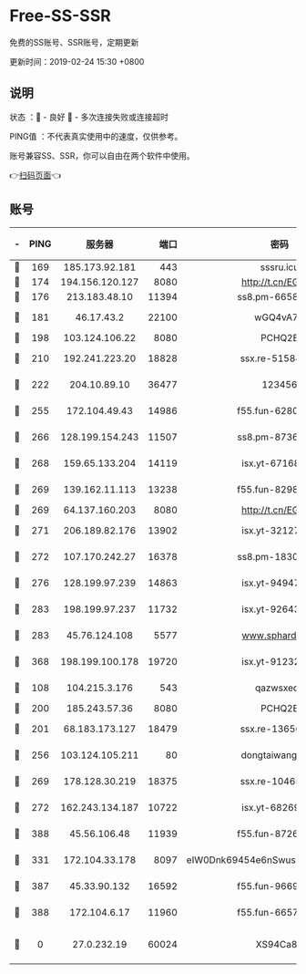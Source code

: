 # Free-SS-SSR

免费的SS账号、SSR账号，定期更新

更新时间：2019-02-24 15:30 +0800

## 说明

状态     ：🙂 - 良好 🙁 - 多次连接失败或连接超时

PING值   ：不代表真实使用中的速度，仅供参考。

账号兼容SS、SSR，你可以自由在两个软件中使用。

👉[扫码页面](https://liesauer.github.io/free-ss-ssr.github.io/)👈

## 账号

|-|PING|服务器|端口|密码|加密方式|区域|
|:----:|:----:|:-----:|-----:|:----:|:----:|:----:|
|🙂|169|185.173.92.181|443|sssru.icu|rc4-md5|RU|
|🙂|174|194.156.120.127|8080|http://t.cn/EGJIyrl|rc4-md5|RU|
|🙂|176|213.183.48.10|11394|ss8.pm-66583704|rc4-md5|RU|
|🙂|181|46.17.43.2|22100|wGQ4vA7D|aes-256-gcm|RU|
|🙂|198|103.124.106.22|8080|PCHQ2E|rc4-md5|US|
|🙂|210|192.241.223.20|18828|ssx.re-51584753|aes-256-cfb|US|
|🙂|222|204.10.89.10|36477|123456|aes-256-cfb|US|
|🙂|255|172.104.49.43|14986|f55.fun-62809242|aes-256-cfb|SG|
|🙂|266|128.199.154.243|11507|ss8.pm-87365089|aes-256-cfb|SG|
|🙂|268|159.65.133.204|14119|isx.yt-67168990|aes-256-cfb|SG|
|🙂|269|139.162.11.113|13238|f55.fun-82987043|aes-256-cfb|SG|
|🙂|269|64.137.160.203|8080|http://t.cn/EGJIyrl|rc4-md5|CA|
|🙂|271|206.189.82.176|13902|isx.yt-32127764|aes-256-cfb|SG|
|🙂|272|107.170.242.27|16378|ss8.pm-18305798|aes-256-cfb|US|
|🙂|276|128.199.97.239|14863|isx.yt-94947792|aes-256-cfb|SG|
|🙂|283|198.199.97.237|11732|isx.yt-92643229|aes-256-cfb|US|
|🙂|283|45.76.124.108|5577|www.sphard.com|aes-256-cfb|AU|
|🙂|368|198.199.100.178|19720|isx.yt-91232845|aes-256-cfb|US|
|🙂|108|104.215.3.176|543|qazwsxedc|aes-256-gcm|JP|
|🙂|200|185.243.57.36|8080|PCHQ2E|rc4-md5|US|
|🙂|201|68.183.173.127|18479|ssx.re-13656982|aes-256-cfb|US|
|🙂|256|103.124.105.211|80|dongtaiwang.com|aes-256-cfb|US|
|🙂|269|178.128.30.219|18375|ssx.re-10465888|aes-256-cfb|SG|
|🙂|272|162.243.134.187|10722|isx.yt-68269758|aes-256-cfb|US|
|🙂|388|45.56.106.48|11939|f55.fun-87263738|aes-256-cfb|US|
|🙁|331|172.104.33.178|8097|eIW0Dnk69454e6nSwuspv9DmS201tQ0D|aes-256-cfb|SG|
|🙁|387|45.33.90.132|16592|f55.fun-96694755|aes-256-cfb|US|
|🙁|388|172.104.6.17|11960|f55.fun-66579166|aes-256-cfb|US|
|🙁|0|27.0.232.19|60024|XS94Ca8K|xchacha20-ietf-poly1305|HK|
